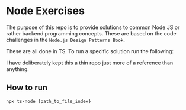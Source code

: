 # Node Exercises 

The purpose of this repo is to provide solutions to common 
Node JS or rather backend programming concepts. These
are based on the code challenges in the `Node.js Design Patterns Book`.

These are all done in TS. To run a specific solution run the following:

I have deliberately kept this a thin repo just more of a reference than anything.

## How to run
```shell
npx ts-node {path_to_file_index}
```
